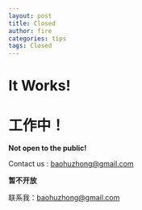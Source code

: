 ```yaml
---
layout: post
title: Closed
author: fire
categories: tips 
tags: Closed
---
```


It Works! 
===

工作中！
===

**Not open to the public!**

Contact us : baohuzhong@gmail.com

**暂不开放**

联系我：baohuzhong@gmail.com
